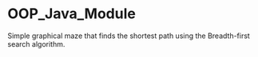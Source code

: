 # OOP_Java_Module
Simple graphical maze that finds the shortest path using the Breadth-first search algorithm.

